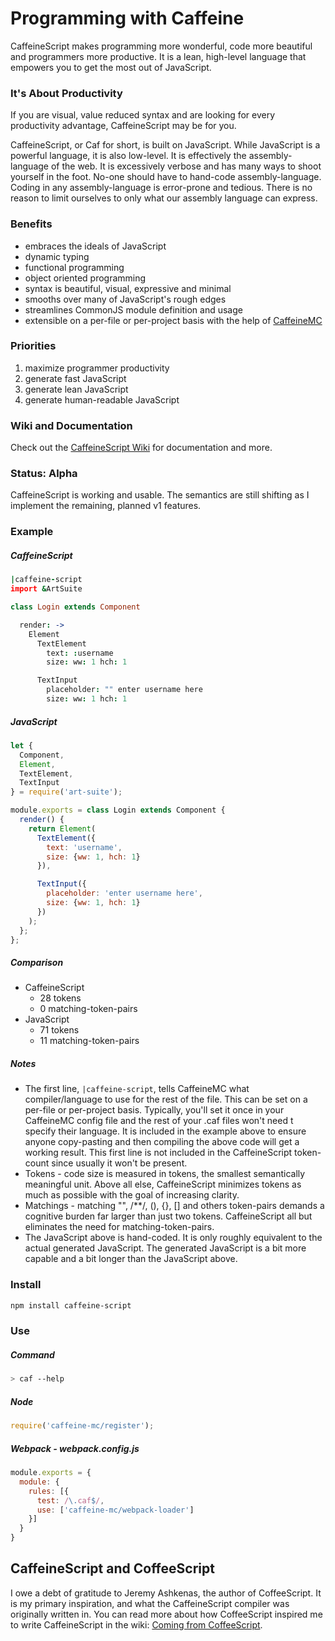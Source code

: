 # Programming with Caffeine

CaffeineScript makes programming more wonderful, code more beautiful and programmers more productive. It is a lean, high-level language that empowers you to get the most out of JavaScript.

### It's About Productivity

If you are visual, value reduced syntax and are looking for every productivity advantage, CaffeineScript may be for you.

CaffeineScript, or Caf for short, is built on JavaScript. While JavaScript is a powerful language, it is also low-level. It is effectively the assembly-language of the web. It is excessively verbose and has many ways to shoot yourself in the foot. No-one should have to hand-code assembly-language. Coding in any assembly-language is error-prone and tedious. There is no reason to limit ourselves to only what our assembly language can express. 

### Benefits

* embraces the ideals of JavaScript
 * dynamic typing
 * functional programming
 * object oriented programming
* syntax is beautiful, visual, expressive and minimal
* smooths over many of JavaScript's rough edges
* streamlines CommonJS module definition and usage
* extensible on a per-file or per-project basis with the help of [CaffeineMC](https://github.com/shanebdavis/caffeine-mc)

### Priorities

1. maximize programmer productivity
2. generate fast JavaScript
4. generate lean JavaScript
5. generate human-readable JavaScript

### Wiki and Documentation

Check out the [CaffeineScript Wiki](https://github.com/shanebdavis/caffeine-script/wiki) for documentation and more.

### Status: Alpha

CaffeineScript is working and usable. The semantics are still shifting as I implement the remaining, planned v1 features.

### Example
##### CaffeineScript

```coffeescript
|caffeine-script
import &ArtSuite

class Login extends Component

  render: ->
    Element
      TextElement
        text: :username
        size: ww: 1 hch: 1

      TextInput
        placeholder: "" enter username here
        size: ww: 1 hch: 1
```
##### JavaScript

```javascript
let {
  Component,
  Element,
  TextElement,
  TextInput
} = require('art-suite');

module.exports = class Login extends Component {
  render() {
    return Element(
      TextElement({
        text: 'username',
        size: {ww: 1, hch: 1}
      }),

      TextInput({
        placeholder: 'enter username here',
        size: {ww: 1, hch: 1}
      })
    );
  };
};
```
##### Comparison
* CaffeineScript
  * 28 tokens
  * 0 matching-token-pairs
* JavaScript
  * 71 tokens
  * 11 matching-token-pairs

##### Notes

* The first line, `|caffeine-script`, tells CaffeineMC what compiler/language to use for the rest of the file. This can be set on a per-file or per-project basis. Typically, you'll set it once in your CaffeineMC config file and the rest of your .caf files won't need t specify their language. It is included in the example above to ensure anyone copy-pasting and then compiling the above code will get a working result. This first line is not included in the CaffeineScript token-count since usually it won't be present.
* Tokens - code size is measured in tokens, the smallest semantically meaningful unit. Above all else, CaffeineScript minimizes tokens as much as possible with the goal of increasing clarity.
* Matchings - matching "", /**/, (), {}, [] and others token-pairs demands a cognitive burden far larger than just two tokens. CaffeineScript all but eliminates the need for matching-token-pairs.
* The JavaScript above is hand-coded. It is only roughly equivalent to the actual generated JavaScript. The generated JavaScript is a bit more capable and a bit longer than the JavaScript above.

### Install

```bash
npm install caffeine-script
```
### Use

##### Command
```bash
> caf --help
```


##### Node
```javascript
require('caffeine-mc/register');
```

##### Webpack - webpack.config.js
```javascript
module.exports = {
  module: {
    rules: [{
      test: /\.caf$/,
      use: ['caffeine-mc/webpack-loader']
    }]
  }
}
```

## CaffeineScript and CoffeeScript

I owe a debt of gratitude to Jeremy Ashkenas, the author of CoffeeScript. It is my primary inspiration, and what the CaffeineScript compiler was originally written in. You can read more about how CoffeeScript inspired me to write CaffeineScript in the wiki: [Coming from CoffeeScript](https://github.com/shanebdavis/caffeine-script/wiki/Coming-from-CoffeeScript).
